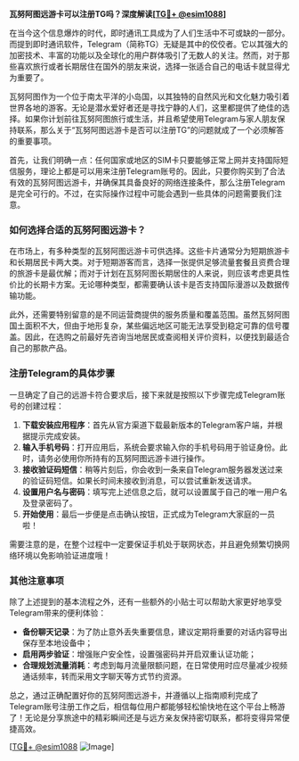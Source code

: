 **瓦努阿图远游卡可以注册TG吗？深度解读[[TG💪+ @esim1088](https://t.me/s/esim1088)]**

在当今这个信息爆炸的时代，即时通讯工具成为了人们生活中不可或缺的一部分。而提到即时通讯软件，Telegram（简称TG）无疑是其中的佼佼者。它以其强大的加密技术、丰富的功能以及全球化的用户群体吸引了无数人的关注。然而，对于那些喜欢旅行或者长期居住在国外的朋友来说，选择一张适合自己的电话卡就显得尤为重要了。

瓦努阿图作为一个位于南太平洋的小岛国，以其独特的自然风光和文化魅力吸引着世界各地的游客。无论是潜水爱好者还是寻找宁静的人们，这里都提供了绝佳的选择。如果你计划前往瓦努阿图旅行或生活，并且希望使用Telegram与家人朋友保持联系，那么关于“瓦努阿图远游卡是否可以注册TG”的问题就成了一个必须解答的重要事项。

首先，让我们明确一点：任何国家或地区的SIM卡只要能够正常上网并支持国际短信服务，理论上都是可以用来注册Telegram账号的。因此，只要你购买到了合法有效的瓦努阿图远游卡，并确保其具备良好的网络连接条件，那么注册Telegram是完全可行的。不过，在实际操作过程中可能会遇到一些具体的问题需要我们注意。

### 如何选择合适的瓦努阿图远游卡？

在市场上，有多种类型的瓦努阿图远游卡可供选择。这些卡片通常分为短期旅游卡和长期居民卡两大类。对于短期游客而言，选择一张提供足够流量套餐且资费合理的旅游卡是最优解；而对于计划在瓦努阿图长期居住的人来说，则应该考虑更具性价比的长期卡方案。无论哪种类型，都需要确认该卡是否支持国际漫游以及数据传输功能。

此外，还需要特别留意的是不同运营商提供的服务质量和覆盖范围。虽然瓦努阿图国土面积不大，但由于地形复杂，某些偏远地区可能无法享受到稳定可靠的信号覆盖。因此，在选购之前最好先咨询当地居民或查阅相关评价资料，以便找到最适合自己的那款产品。

### 注册Telegram的具体步骤

一旦确定了自己的远游卡符合要求后，接下来就是按照以下步骤完成Telegram账号的创建过程：

1. **下载安装应用程序**：首先从官方渠道下载最新版本的Telegram客户端，并根据提示完成安装。
2. **输入手机号码**：打开应用后，系统会要求输入你的手机号码用于验证身份。此时，请务必使用你所持有的瓦努阿图远游卡进行操作。
3. **接收验证码短信**：稍等片刻后，你会收到一条来自Telegram服务器发送过来的验证码短信。如果长时间未接收到消息，可以尝试重新发送请求。
4. **设置用户名与密码**：填写完上述信息之后，就可以设置属于自己的唯一用户名及登录密码了。
5. **开始使用**：最后一步便是点击确认按钮，正式成为Telegram大家庭的一员啦！

需要注意的是，在整个过程中一定要保证手机处于联网状态，并且避免频繁切换网络环境以免影响验证进度哦！

### 其他注意事项

除了上述提到的基本流程之外，还有一些额外的小贴士可以帮助大家更好地享受Telegram带来的便利体验：

- **备份聊天记录**：为了防止意外丢失重要信息，建议定期将重要的对话内容导出保存至本地设备中；
- **启用两步验证**：增强账户安全性，设置强密码并开启双重认证功能；
- **合理规划流量消耗**：考虑到每月流量限额问题，在日常使用时应尽量减少视频通话频率，转而采用文字聊天等方式节约资源。

总之，通过正确配置好你的瓦努阿图远游卡，并遵循以上指南顺利完成了Telegram账号注册工作之后，相信每位用户都能够轻松愉快地在这个平台上畅游了！无论是分享旅途中的精彩瞬间还是与远方亲友保持密切联系，都将变得异常便捷高效。

[[TG💪+ @esim1088](https://t.me/s/esim1088) ![Image](https://i.postimg.cc/4NQfJmqS/Snipaste-2025-05-13-00-14-12.png)]